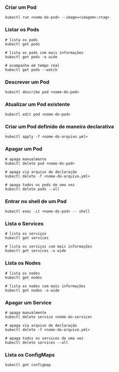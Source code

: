 ### Criar um Pod

```shell
kubectl run <nome-do-pod> --image=<imagem>:<tag>
```

### Listar os Pods

```shell
# lista os pods
kubectl get pods

# lista os pods com mais informações
kubectl get pods -o wide

# acompanha em tempo real
kubectl get pods --watch
```

### Descrever um Pod

```shell
kubectl describe pod <nome-do-pod>
```

### Atualizar um Pod existente

```shell
kubectl edit pod <nome-do-pod>
```

### Criar um Pod definido de maneira declarativa

```shell
kubectl apply -f <nome-do-arquivo.yml>
```

### Apagar um Pod

```shell
# apaga manualmente
kubectl delete pod <nome-do-pod>

# apaga via arquivo de declaração
kubectl delete -f <nome-do-arquivo.yml>

# apaga todos os pods de uma vez
kubectl delete pods --all
```

### Entrar no shell de um Pod

```shell
kubectl exec -it <nome-do-pod> -- shell
```

### Lista o Services

```shell
# lista os serviços
kubectl get services

# lista os serviços com mais informações
kubectl get services -o wide
```

### Lista os Nodes

```shell
# lista os nodes
kubectl get nodes

# lista os nodes com mais informações
kubectl get nodes -o wide
```

### Apagar um Service

```shell
# apaga manualmente
kubectl delete service <nome-do-service>

# apaga via arquivo de declaração
kubectl delete -f <nome-do-arquivo.yml>

# apaga todos os services de uma vez
kubectl delete services --all
```

### Lista os ConfigMaps

```shell
kubectl get configmap
```
